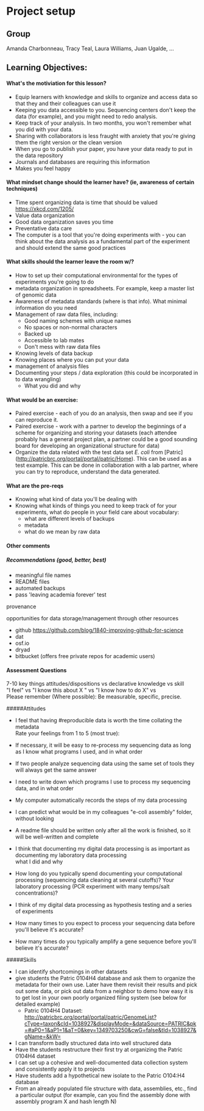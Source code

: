 Project setup
=============

Group
-----
Amanda Charbonneau, Tracy Teal, Laura Williams, Juan Ugalde, ...

Learning Objectives:
-------------------

#### What's the motiviation for this lesson?
* Equip learners with knowledge and skills to organize and access data so that they and their colleagues can use it
* Keeping you data accessible to you. Sequencing centers don't keep the data (for example), and you might need to redo analysis.
* Keep track of your analysis. In two months, you won't remember what you did with your data.
* Sharing with collaborators is less fraught with anxiety that you're giving them the right version or the clean version
* When you go to publish your paper, you have your data ready to put in the data repository
* Journals and databases are requiring this information
* Makes you feel happy 

#### What mindset change should the learner have? (ie, awareness of certain techniques)

* Time spent organizing data is time that should be valued https://xkcd.com/1205/
* Value data organization   
* Good data organization saves you time
* Preventative data care
* The computer is a tool that you're doing experiments with - you can think about the data analysis as a fundamental part of the experiment and should extend the same good practices 

#### What skills should the learner leave the room w/?
* How to set up their computational environmental for the types of experiments you're going to do
* metadata organization in spreadsheets. For example, keep a master list of genomic data
* Awareness of metadata standards (where is that info). What minimal information do you need
* Management of raw data files, including:
  * Good naming schemes with unique names
  * No spaces or non-normal characters
  * Backed up
  * Accessible to lab mates
  * Don't mess with raw data files
* Knowing levels of data backup
* Knowing places where you can put your data
* management of analysis files
* Documenting your steps / data exploration (this could be incorporated in to data wrangling)
  * What you did and why


#### What would be an exercise:

* Paired exercise - each of you do an analysis, then swap and see if you can reproduce it.
* Paired exercise - work with a partner to develop the beginnings of a scheme for organizing and storing your datasets (each attendee probably has a general project plan, a partner could be a good sounding board for developing an organizational structure for data)
* Organize the data related with the test data set *E. coli* from [Patric] (http://patricbrc.org/portal/portal/patric/Home). This can be used as a test example. This can be done in collaboration with a lab partner, where you can try to reproduce, understand the data generated.


#### What are the pre-reqs
* Knowing what kind of data you'll be dealing with
* Knowing what kinds of things you need to keep track of for your experiments, what do people in your field care about
vocabulary:
  * what are different levels of backups
  * metadata
  * what do we mean by raw data

#### Other comments

##### Recommendations (good, better, best)
* meaningful file names
* README files
* automated backups
* pass 'leaving academia forever' test


provenance

opportunities for data storage/management through other resources
- github https://github.com/blog/1840-improving-github-for-science
- dat
- osf.io
- dryad
- bitbucket (offers free private repos for academic users)

#### Assessment Questions

7-10 key things attitudes/dispositions vs declarative knowledge vs skill  
"I feel" vs "I  know this about X " vs "I know how to do X" vs   
Please remember (Where possible): Be measurable, specific, precise. 

#####Attitudes
- I feel that having #reproducible data is worth the time collating the metadata  
Rate your feelings from 1 to 5 (most true): 
 - If necessary, it will be easy to re-process my sequencing data as long as I know what programs I used, and in what order
 - If two people analyze sequencing data using the same set of tools they will always get the same answer
 - I need to write down which programs I use to process my sequencing data, and in what order
 - My computer automatically records the steps of my data processing
 - I can predict what would be in my colleagues "e-coli assembly" folder, without looking
 - A readme file should be written only after all the work is finished, so it will be well-written and complete

- I think that documenting my digital data processing is as important as documenting my laboratory data processing  
what I did and why
 - How long do you typically spend documenting your computational processing (sequencing data cleaning at several cutoffs)?  Your laboratory processing (PCR experiment with many temps/salt concentrations)?
 - I think of my digital data processing as hypothesis testing and a series of experiments
- How many times to you expect to process your sequencing data before you'll believe it's accurate?
- How many times do you typically amplify a gene sequence before you'll believe it's accurate?

#####Skills
- I can identify shortcomings in other datasets  
 - give students the Patric 0104H4 database and ask them to organize the metadata for their own use. Later have them revisit their results and pick out some data, or pick out data from a neighbor to demo how easy it is to get lost in your own poorly organized filing system (see below for detailed example)  
   - Patric 0104H4 Dataset: http://patricbrc.org/portal/portal/patric/GenomeList?cType=taxon&cId=1038927&displayMode=&dataSource=PATRIC&pk=#aP0=1&aP1=1&aT=0&key=1349703250&cwG=false&tId=1038927&gName=&kW=
- I can transform badly structured data into well structured data
 - Have the students restructure their first try at organizing the Patric 0104H4 dataset
- I can set up a cohesive and well-documented data collection system and consistently apply it to projects
 - Have students add a hypothetical new isolate to the Patric O104:H4 database
 - From an already populated file structure with data, assemblies, etc., find a particular output (for example, can you find the assembly done with assembly program X and hash length N)




